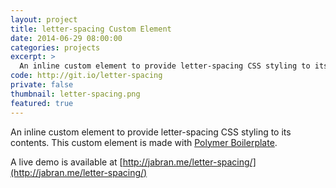 ```yaml
---
layout: project
title: letter-spacing Custom Element
date: 2014-06-29 08:00:00
categories: projects
excerpt: >
  An inline custom element to provide letter-spacing CSS styling to its contents.
code: http://git.io/letter-spacing
private: false
thumbnail: letter-spacing.png
featured: true
---
```


An inline custom element to provide letter-spacing CSS styling to its contents. This custom element is made with [Polymer Boilerplate](http://polymer-project.org).

A live demo is available at [http://jabran.me/letter-spacing/](http://jabran.me/letter-spacing/)
